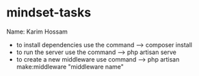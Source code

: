 # mindset-tasks

Name: Karim Hossam 

- to install dependencies use the command --> composer install
-  to run the server use the  command --> php artisan serve
-  to create a new middleware use command --> php artisan make:middleware "middleware name"
